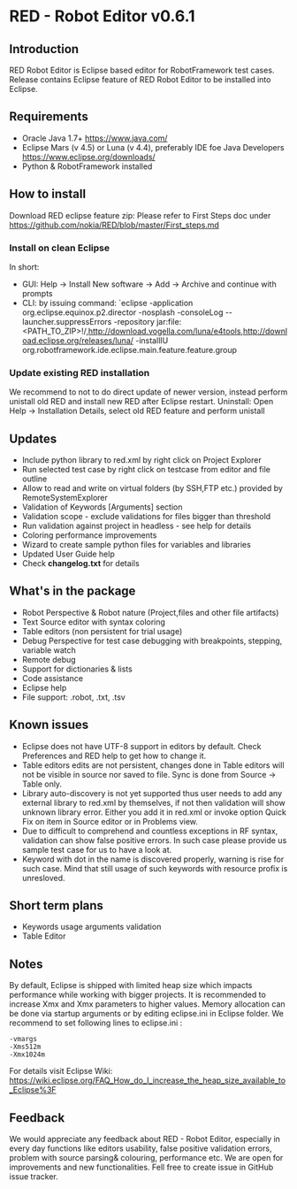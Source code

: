 # RED - Robot Editor v0.6.1
## Introduction
RED Robot Editor is Eclipse based editor for RobotFramework test cases. 
Release contains Eclipse feature of RED Robot Editor to be installed into Eclipse. 

## Requirements 
*  Oracle Java 1.7+  https://www.java.com/
*  Eclipse Mars (v 4.5) or Luna (v 4.4), preferably IDE foe Java Developers  https://www.eclipse.org/downloads/
*  Python & RobotFramework installed

## How to install
Download RED eclipse feature zip: <link>
Please refer to First Steps doc under https://github.com/nokia/RED/blob/master/First_steps.md

### Install on clean Eclipse 
In short:
- GUI: Help -> Install New software -> Add -> Archive and continue with prompts
- CLI: by issuing command: 
`eclipse -application org.eclipse.equinox.p2.director -nosplash -consoleLog --launcher.suppressErrors -repository jar:file:<PATH_TO_ZIP>\!/,http://download.vogella.com/luna/e4tools,http://download.eclipse.org/releases/luna/   -installIU org.robotframework.ide.eclipse.main.feature.feature.group 

### Update existing RED installation
We recommend to not to do direct update of newer version, instead perform unistall old RED and install new RED after Eclipse restart.
Uninstall:
Open Help -> Installation Details, select old RED feature and perform unistall

## Updates
- Include python library to red.xml by right click on Project Explorer
- Run selected test case by right click on testcase from editor and file outline
- Allow to read and write on virtual folders (by SSH,FTP etc.) provided by RemoteSystemExplorer
- Validation of Keywords [Arguments] section
- Validation scope - exclude validations for files bigger than threshold
- Run validation against project in headless - see help for details
- Coloring performance improvements
- Wizard to create sample python files for variables and libraries 
- Updated User Guide help
- Check **changelog.txt** for details

## What's in the package
- Robot Perspective & Robot nature (Project,files and other file artifacts)
- Text Source editor with syntax coloring
- Table editors (non persistent for trial usage)
- Debug Perspective for test case debugging with breakpoints, stepping, variable watch
- Remote debug
- Support for dictionaries & lists
- Code assistance 
- Eclipse help
- File support: .robot, .txt, .tsv

## Known issues
- Eclipse does not have UTF-8 support in editors by default. Check Preferences and RED help to get how to change it. 
- Table editors edits are not persistent, changes done in Table editors will not be visible in source nor saved to file. Sync is done from Source -> Table only.
- Library auto-discovery is not yet supported thus user needs to add any external library to red.xml by themselves, if not then validation will show unknown library error. Either you add it in red.xml or invoke option Quick Fix on item in Source editor or in Problems view.  
- Due to difficult to comprehend and countless exceptions in RF syntax, validation can show false positive errors. In such case please provide us sample test case for us to have a look at.
- Keyword with dot in the name is discovered properly, warning is rise for such case. Mind that still usage of such keywords with resource profix is unresloved.

## Short term plans
- Keywords usage arguments validation
- Table Editor


## Notes
By default, Eclipse is shipped with limited heap size which impacts performance while working with bigger projects. It is recommended to increase Xmx and Xmx parameters to higher values. Memory allocation can be done via startup arguments or by editing eclipse.ini in Eclipse folder.
We recommend to set following lines to eclipse.ini :
```
-vmargs
-Xms512m
-Xmx1024m
```
For details visit Eclipse Wiki: https://wiki.eclipse.org/FAQ_How_do_I_increase_the_heap_size_available_to_Eclipse%3F

## Feedback
We would appreciate any feedback about RED - Robot Editor, especially in every day functions like editors usability, false positive validation errors, problem with source parsing& colouring, performance etc. We are open for improvements and new functionalities. Fell free to create issue in GitHub issue tracker.


